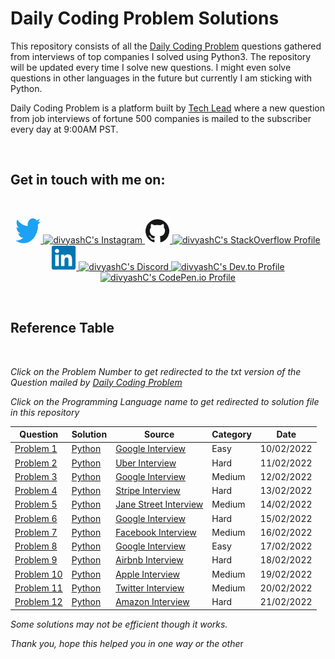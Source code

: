 # Daily Coding Problem Solutions

This repository consists of all the [Daily Coding Problem](https://www.dailycodingproblem.com/) questions gathered from interviews of top companies I solved using Python3. The repository will be updated every time I solve new questions. I might even solve questions in other languages in the future but currently I am sticking with Python.

Daily Coding Problem is a platform built by [Tech Lead](https://www.youtube.com/c/TechLead/) where a new question from job interviews of fortune 500 companies is mailed to the subscriber every day at 9:00AM PST.

<br/>

## Get in touch with me on:

<br/>

<p align="center">
 <a href="https://twitter.com/dork_v2" target="_blank">
  <img src="https://github.com/devicons/devicon/blob/master/icons/twitter/twitter-original.svg" alt="divyashC's Twitter" width="40" height="40"/>     
 </a>
 <a href="https://www.instagram.com/dork_v3.0/" target="_blank">
  <img src="https://raw.githubusercontent.com/rahuldkjain/github-profile-readme-generator/master/src/images/icons/Social/instagram.svg" alt="divyashC's Instagram" width="40" height="40" />    
 </a>
 <a href="https://github.com/divyashC/" target="_blank">
  <img src="https://github.com/devicons/devicon/blob/master/icons/github/github-original.svg" alt="divyashC's GitHub"  width="40" height="40"/>    
 </a>
 <a href="https://stackoverflow.com/users/15124365" target="_blank">
  <img src="https://raw.githubusercontent.com/rahuldkjain/github-profile-readme-generator/master/src/images/icons/Social/stack-overflow.svg" alt="divyashC's StackOverflow Profile"  width="40" height="40"/>    
 </a>
 <a href="https://www.linkedin.com/in/divyashc/" target="_blank">
  <img src="https://github.com/devicons/devicon/blob/master/icons/linkedin/linkedin-original.svg" alt="divyashC's LinkedIn"  width="40" height="40"/>    
 </a>
 <a href="https://discord.com/users/Dork#0448" target="_blank">
  <img src="https://raw.githubusercontent.com/rahuldkjain/github-profile-readme-generator/master/src/images/icons/Social/discord.svg" alt="divyashC's Discord"  width="40" height="40"/>
 </a>
 <a href="https://dev.to/divyashc" target="_blank">
  <img src="https://raw.githubusercontent.com/rahuldkjain/github-profile-readme-generator/master/src/images/icons/Social/devto.svg" alt="divyashC's Dev.to Profile"  width="40" height="40"/>    
 </a>
 <a href="https://codepen.io/divyashc" target="_blank">
  <img src="https://raw.githubusercontent.com/rahuldkjain/github-profile-readme-generator/master/src/images/icons/Social/codepen.svg" alt="divyashC's CodePen.io Profile"  width="40" height="40"/>    
 </a>
</p>

<br/>

## Reference Table

<br/>

_Click on the Problem Number to get redirected to the txt version of the Question mailed by [Daily Coding Problem](https://www.dailycodingproblem.com/)_

_Click on the Programming Language name to get redirected to solution file in this repository_

| **Question**                                                                                     | **Solution**                                                                                | **Source**                                           | **Category** | **Date**   |
| ------------------------------------------------------------------------------------------------ | ------------------------------------------------------------------------------------------- | ---------------------------------------------------- | ------------ | ---------- |
| [Problem 1](https://github.com/divyashC/daily_coding_problem/blob/main/Problem_01/question.txt)  | [Python](https://github.com/divyashC/daily_coding_problem/blob/main/Problem_01/solution.py) | [Google Interview](https://www.google.com/)          | Easy         | 10/02/2022 |
| [Problem 2](https://github.com/divyashC/daily_coding_problem/blob/main/Problem_02/question.txt)  | [Python](https://github.com/divyashC/daily_coding_problem/blob/main/Problem_02/solution.py) | [Uber Interview](https://www.uber.com/in/en/)        | Hard         | 11/02/2022 |
| [Problem 3](https://github.com/divyashC/daily_coding_problem/blob/main/Problem_03/question.txt)  | [Python](https://github.com/divyashC/daily_coding_problem/blob/main/Problem_03/solution.py) | [Google Interview](https://www.google.com/)          | Medium       | 12/02/2022 |
| [Problem 4](https://github.com/divyashC/daily_coding_problem/blob/main/Problem_04/question.txt)  | [Python](https://github.com/divyashC/daily_coding_problem/blob/main/Problem_04/solution.py) | [Stripe Interview](https://stripe.com/)              | Hard         | 13/02/2022 |
| [Problem 5](https://github.com/divyashC/daily_coding_problem/blob/main/Problem_05/question.txt)  | [Python](https://github.com/divyashC/daily_coding_problem/blob/main/Problem_05/solution.py) | [Jane Street Interview](https://www.janestreet.com/) | Medium       | 14/02/2022 |
| [Problem 6](https://github.com/divyashC/daily_coding_problem/blob/main/Problem_06/question.txt)  | [Python](https://github.com/divyashC/daily_coding_problem/blob/main/Problem_06/solution.py) | [Google Interview](https://www.google.com/)          | Hard         | 15/02/2022 |
| [Problem 7](https://github.com/divyashC/daily_coding_problem/blob/main/Problem_07/question.txt)  | [Python](https://github.com/divyashC/daily_coding_problem/blob/main/Problem_07/solution.py) | [Facebook Interview](https://www.facebook.com/)      | Medium       | 16/02/2022 |
| [Problem 8](https://github.com/divyashC/daily_coding_problem/blob/main/Problem_08/question.txt)  | [Python](https://github.com/divyashC/daily_coding_problem/blob/main/Problem_08/solution.py) | [Google Interview](https://www.google.com/)          | Easy         | 17/02/2022 |
| [Problem 9](https://github.com/divyashC/daily_coding_problem/blob/main/Problem_09/question.txt)  | [Python](https://github.com/divyashC/daily_coding_problem/blob/main/Problem_09/solution.py) | [Airbnb Interview](https://www.airbnb.com/)          | Hard         | 18/02/2022 |
| [Problem 10](https://github.com/divyashC/daily_coding_problem/blob/main/Problem_10/question.txt) | [Python](https://github.com/divyashC/daily_coding_problem/blob/main/Problem_10/solution.py) | [Apple Interview](https://www.apple.com/)            | Medium       | 19/02/2022 |
| [Problem 11](https://github.com/divyashC/daily_coding_problem/blob/main/Problem_11/question.txt) | [Python](https://github.com/divyashC/daily_coding_problem/blob/main/Problem_11/solution.py) | [Twitter Interview](https://www.twitter.com/)        | Medium       | 20/02/2022 |
| [Problem 12](https://github.com/divyashC/daily_coding_problem/blob/main/Problem_12/question.txt) | [Python](https://github.com/divyashC/daily_coding_problem/blob/main/Problem_12/solution.py) | [Amazon Interview](https://www.amazon.com/)          | Hard         | 21/02/2022 |

_Some solutions may not be efficient though it works._

*Thank you, hope this helped you in one way or the othe*r
